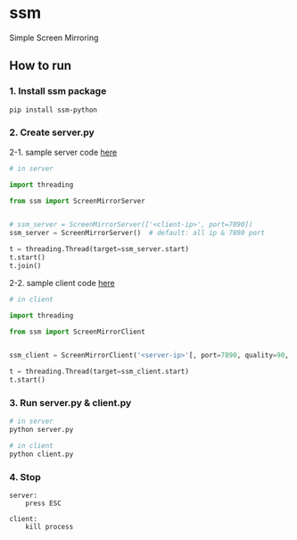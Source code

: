 # ssm
Simple Screen Mirroring

## How to run
### 1. Install ssm package
```bash
pip install ssm-python
```
### 2. Create server.py  
2-1. sample server code [here](https://github.com/JHLeeeMe/ssm/tree/master/samples/server.py)
```python
# in server

import threading

from ssm import ScreenMirrorServer


# ssm_server = ScreenMirrorServer(['<client-ip>', port=7890])
ssm_server = ScreenMirrorServer()  # default: all ip & 7890 port

t = threading.Thread(target=ssm_server.start)
t.start()
t.join()
```

2-2. sample client code [here](https://github.com/JHLeeeMe/ssm/tree/master/samples/client.py)
```python
# in client

import threading

from ssm import ScreenMirrorClient


ssm_client = ScreenMirrorClient('<server-ip>'[, port=7890, quality=90, cursor=True])

t = threading.Thread(target=ssm_client.start)
t.start()
```

### 3. Run server.py & client.py
```bash
# in server
python server.py

# in client
python client.py
```

### 4. Stop
```
server: 
    press ESC
    
client: 
    kill process
```
